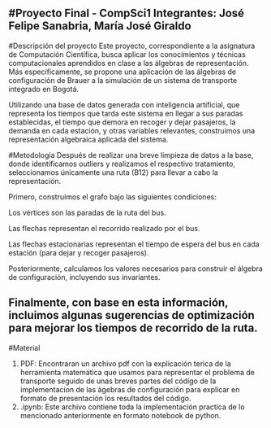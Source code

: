 #Proyecto Final - CompSci1
Integrantes: José Felipe Sanabria, María José Giraldo
---
#Descripción del proyecto
Este proyecto, correspondiente a la asignatura de Computación Científica, busca aplicar los conocimientos y técnicas computacionales aprendidos en clase a las álgebras de representación. Más específicamente, se propone una aplicación de las álgebras de configuración de Brauer a la simulación de un sistema de transporte integrado en Bogotá.

Utilizando una base de datos generada con inteligencia artificial, que representa los tiempos que tarda este sistema en llegar a sus paradas establecidas, el tiempo que demora en recoger y dejar pasajeros, la demanda en cada estación, y otras variables relevantes, construimos una representación algebraica aplicada del sistema.

#Metodología
Después de realizar una breve limpieza de datos a la base, donde identificamos outliers y realizamos el respectivo tratamiento, seleccionamos únicamente una ruta (B12) para llevar a cabo la representación.

Primero, construimos el grafo bajo las siguientes condiciones:

Los vértices son las paradas de la ruta del bus.

Las flechas representan el recorrido realizado por el bus.

Las flechas estacionarias representan el tiempo de espera del bus en cada estación (para dejar y recoger pasajeros).

Posteriormente, calculamos los valores necesarios para construir el álgebra de configuración, incluyendo sus invariantes.

Finalmente, con base en esta información, incluimos algunas sugerencias de optimización para mejorar los tiempos de recorrido de la ruta.
---
#Material
1. PDF: Encontraran un archivo pdf con la explicación terica de la herramienta matemática que usamos para representar el problema de transporte seguido de unas breves partes del código de la implementacion de las ágebras de configuración para explicar en formato de presentación los resultados del código.
2. .ipynb: Este archivo contiene toda la implementación practica de lo mencionado anteriormente en formato notebook de python.



